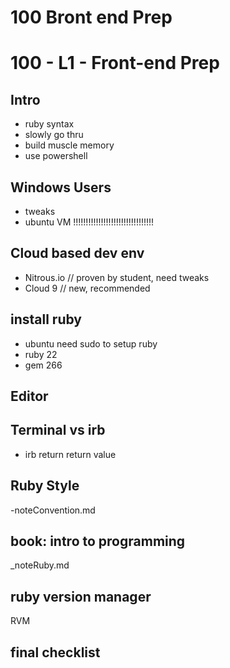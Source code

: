 100 Bront end Prep
====================

# 100 - L1 - Front-end Prep

## Intro
- ruby syntax
- slowly go thru
- build muscle memory
- use powershell

## Windows Users
  - tweaks
  - ubuntu VM !!!!!!!!!!!!!!!!!!!!!!!!!!!!!!!!

## Cloud based dev env

 - Nitrous.io // proven by student, need tweaks
 - Cloud 9 // new, recommended

## install ruby

  - ubuntu need sudo to setup ruby
  - ruby 22
  - gem 266

## Editor

## Terminal vs irb
  - irb return return value

## Ruby Style
  -noteConvention.md

## book: intro to programming
  _noteRuby.md

## ruby version manager
  RVM

## final checklist